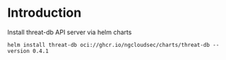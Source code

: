 # Introduction

Install threat-db API server via helm charts

```
helm install threat-db oci://ghcr.io/ngcloudsec/charts/threat-db --version 0.4.1
```
